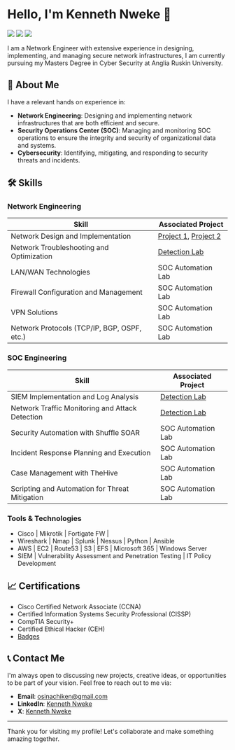 # Hello, I'm Kenneth Nweke 👋

<a href="https://www.linkedin.com/in/kenneth-nweke-4a9456185/"><img src="https://img.shields.io/badge/-LinkedIn-0072b1?&style=for-the-badge&logo=linkedin&logoColor=white" /></a>
<a href="https://www.credly.com/users/kenneth-nweke"><img src="https://img.shields.io/badge/-Credly-FF6F00?&style=for-the-badge&logo=credly&logoColor=white" /></a>
<a href="https://www.x.com/Kenneth80923528"><img src="https://img.shields.io/badge/-X-000000?&style=for-the-badge&logo=x&logoColor=white" /></a>

I am a Network Engineer with extensive experience in designing, implementing, and managing secure network infrastructures, I am currently pursuing my Masters Degree in Cyber Security at Anglia Ruskin University. 


## 🚀 About Me

I have a relevant hands on experience in:
- **Network Engineering**: Designing and implementing network infrastructures that are both efficient and secure.
- **Security Operations Center (SOC)**: Managing and monitoring SOC operations to ensure the integrity and security of organizational data and systems.
- **Cybersecurity**: Identifying, mitigating, and responding to security threats and incidents.

## 🛠 Skills


### Network Engineering

| Skill                                         | Associated Project         |
|-----------------------------------------------|----------------------------|
| Network Design and Implementation          | <a href="https://google.com">Project 1</a>, <a href="https://google.com">Project 2</a> |
| Network Troubleshooting and Optimization | <a href="https://google.com">Detection Lab</a>|
| LAN/WAN Technologies         | SOC Automation Lab|
| Firewall Configuration and Management      | SOC Automation Lab|
| VPN Solutions                 | SOC Automation Lab|
| Network Protocols (TCP/IP, BGP, OSPF, etc.) | SOC Automation Lab|



### SOC Engineering

| Skill                                         | Associated Project         |
|-----------------------------------------------|----------------------------|
| SIEM Implementation and Log Analysis          | <a href="">Detection Lab</a>|
| Network Traffic Monitoring and Attack Detection | <a href="">Detection Lab</a>|
| Security Automation with Shuffle SOAR         | SOC Automation Lab|
| Incident Response Planning and Execution      | SOC Automation Lab|
| Case Management with TheHive                  | SOC Automation Lab|
| Scripting and Automation for Threat Mitigation | SOC Automation Lab|


### Tools & Technologies

- Cisco | Mikrotik | Fortigate FW | 
- Wireshark | Nmap | Splunk | Nessus | Python | Ansible
- AWS | EC2 | Route53 | S3 | EFS | Microsoft 365 | Windows Server 
- SIEM | Vulnerability Assessment and Penetration Testing | IT Policy Development

## 📈 Certifications 

- Cisco Certified Network Associate (CCNA)
- Certified Information Systems Security Professional (CISSP)
- CompTIA Security+
- Certified Ethical Hacker (CEH)
- <a href="https://www.credly.com/users/kenneth-nweke">Badges</a>

## 📞 Contact Me

I'm always open to discussing new projects, creative ideas, or opportunities to be part of your vision. Feel free to reach out to me via:

- **Email**: [osinachiken@gmail.com](mailto:osinachiken@gmail.com)
- **LinkedIn**: [Kenneth Nweke](https://www.linkedin.com/in/kenneth-nweke-4a9456185/)
- **X**: [Kenneth Nweke](https://www.linkedin.com/in/yourprofile)

---

Thank you for visiting my profile! Let's collaborate and make something amazing together.
